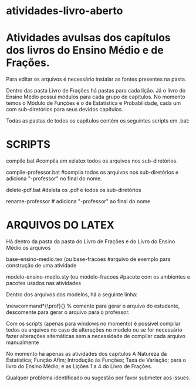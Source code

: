 # atividades-livro-aberto
# Atividades avulsas dos capítulos dos livros do Ensino Médio e de Frações.

Para editar os arquivos é necessário instalar as fontes presentes na pasta. 

Dentro das pasta Livro de Frações há pastas para cada lição. Já o livro do Ensino Médio possui módulos para cada grupo de capítulos. No momento temos o Módulo de Funções e o de Estatística e Probabilidade, cada um com sub-diretórios para seus devidos capítulos.

Todas as pastas de todos os capítulos contém os seguintes scripts em .bat:

# SCRIPTS 

compile.bat #compila em xelatex todos os arquivos nos sub-diretórios.

compile-professor.bat #compila todos os arquivos nos sub-diretórios e adiciona "-professor" no final do nome.

delete-pdf.bat #deleta os .pdf e todos os sub-diretórios

rename-professor # adiciona "-professor" ao final do nome


# ARQUIVOS DO LATEX

Há dentro da pasta da pasta do Livro de Frações e do Livro do Ensino Médio os arquivos

base-ensino-medio.tex (ou base-fracoes #arquivo de exemplo para construção de uma atividade 

modelo-ensino-medio.sty (ou modelo-fracoes #pacote com os ambientes e pacotes usados nas atividades


Dentro dos arquivos dos modelos, há a seguinte linha:

\newcommand*{\prof}{} % comente para gerar o arquivo do estudante, descomente para gerar o arquivo para o professor.

Com os scripts (apenas para windows no momento) é possível compilar todos os arquivos no caso de alterações no modelo ou se for necessário fazer alterações sitemáticas sem a necessidade de compilar cada arquivo manualmente

No momento há apenas as atividades dos capítulos A Natureza da Estatística; Função Afim; Introdução às Funções; Taxa de Variação; para o livro do Ensino Médio; e as Lições 1 a 4 do Livro de Frações.



Qualquer problema identificado ou sugestão por favor submeter aos issues.

